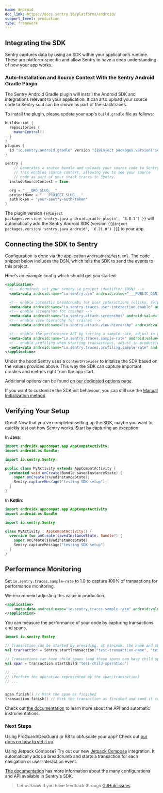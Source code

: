 ```yaml
---
name: Android
doc_link: https://docs.sentry.io/platforms/android/
support_level: production
type: framework
---
```


## Integrating the SDK

Sentry captures data by using an SDK within your application’s runtime. These are platform-specific and allow Sentry to have a deep understanding of how your app works.

### Auto-Installation and Source Context With the Sentry Android Gradle Plugin

The Sentry Android Gradle plugin will install the Android SDK and integrations relevant to your application.
It can also upload your source code to Sentry so it can be shown as part of the stacktraces.

To install the plugin, please update your app's `build.gradle` file as follows:

```groovy {filename:app/build.gradle}
buildscript {
  repositories {
    mavenCentral()
  }
}
plugins {
  id "io.sentry.android.gradle" version "{{@inject packages.version('sentry.java.android.gradle-plugin', '3.0.0') }}"
}

sentry {
    // Generates a source bundle and uploads your source code to Sentry.
    // This enables source context, allowing you to see your source
    // code as part of your stack traces in Sentry.
  includeSourceContext = true

  org = "___ORG_SLUG___"
  projectName = "___PROJECT_SLUG___"
  authToken = "your-sentry-auth-token"
}
```

The plugin version `{{@inject packages.version('sentry.java.android.gradle-plugin', '3.8.1') }}` will automatically add the Sentry Android SDK (version `{{@inject packages.version('sentry.java.android', '6.21.0') }}`) to your app.

## Connecting the SDK to Sentry

Configuration is done via the application `AndroidManifest.xml`. The code snippet below includes the DSN, which tells the SDK to send the events to this project.

Here's an example config which should get you started:

```xml {filename:AndroidManifest.xml}
<application>
  <!-- Required: set your sentry.io project identifier (DSN) -->
  <meta-data android:name="io.sentry.dsn" android:value="___PUBLIC_DSN___" />

  <!-- enable automatic breadcrumbs for user interactions (clicks, swipes, scrolls) -->
  <meta-data android:name="io.sentry.traces.user-interaction.enable" android:value="true" />
  <!-- enable screenshot for crashes -->
  <meta-data android:name="io.sentry.attach-screenshot" android:value="true" />
  <!-- enable view hierarchy for crashes -->
  <meta-data android:name="io.sentry.attach-view-hierarchy" android:value="true" />

  <!-- enable the performance API by setting a sample-rate, adjust in production env -->
  <meta-data android:name="io.sentry.traces.sample-rate" android:value="1.0" />
  <!-- enable profiling when starting transactions, adjust in production env -->
  <meta-data android:name="io.sentry.traces.profiling.sample-rate" android:value="1.0" />
</application>
```

Under the hood Sentry uses a `ContentProvider` to initalize the SDK based on the values provided above. This way the SDK can capture important crashes and metrics right from the app start.

Additional options can be found [on our dedicated options page](https://docs.sentry.io/platforms/android/configuration/options/).

If you want to customize the SDK init behaviour, you can still use the [Manual Initialization method](https://docs.sentry.io/platforms/android/configuration/manual-init/).

## Verifying Your Setup

Great! Now that you’ve completed setting up the SDK, maybe you want to quickly test out how Sentry works. Start by capturing an exception:

In **Java**:

```java
import androidx.appcompat.app.AppCompatActivity;
import android.os.Bundle;

import io.sentry.Sentry;

public class MyActivity extends AppCompatActivity {
  protected void onCreate(Bundle savedInstanceState) {
    super.onCreate(savedInstanceState);
    Sentry.captureMessage("testing SDK setup");
  }
}
```

In **Kotlin**:

```kotlin
import androidx.appcompat.app.AppCompatActivity
import android.os.Bundle

import io.sentry.Sentry

class MyActivity : AppCompatActivity() {
  override fun onCreate(savedInstanceState: Bundle?) {
    super.onCreate(savedInstanceState)
    Sentry.captureMessage("testing SDK setup")
  }
}
```

## Performance Monitoring

Set `io.sentry.traces.sample-rate` to 1.0 to capture 100% of transactions for performance monitoring.

We recommend adjusting this value in production.

```xml {filename:AndroidManifest.xml}
<application>
    <meta-data android:name="io.sentry.traces.sample-rate" android:value="1.0" />
</application>
```

You can measure the performance of your code by capturing transactions and spans.

```kotlin
import io.sentry.Sentry

// Transaction can be started by providing, at minimum, the name and the operation
val transaction = Sentry.startTransaction("test-transaction-name", "test-transaction-operation")

// Transactions can have child spans (and those spans can have child spans as well)
val span = transaction.startChild("test-child-operation")

// ...
// (Perform the operation represented by the span/transaction)
// ...


span.finish() // Mark the span as finished
transaction.finish() // Mark the transaction as finished and send it to Sentry
```

Check out [the documentation](https://docs.sentry.io/platforms/android/performance/instrumentation/) to learn more about the API and automatic instrumentations.

### Next Steps

Using ProGuard/DexGuard or R8 to obfuscate your app? Check out [our docs on how to set it up](https://docs.sentry.io/platforms/android/proguard/).

Using Jetpack Compose? Try out our new [Jetpack Compose](https://docs.sentry.io/platforms/android/configuration/integrations/jetpack-compose/) integration. It automatically adds a breadcrumb and starts a transaction for each navigation or user interaction event.

[The documentation](https://docs.sentry.io/platforms/android/configuration/) has more information about the many configurations and API available in Sentry's SDK.

> Let us know if you have feedback through [GitHub issues](https://github.com/getsentry/sentry-java/issues/new?assignees=&labels=Platform%3A+Android%2CType%3A+Bug&template=bug_report_android.yml).
